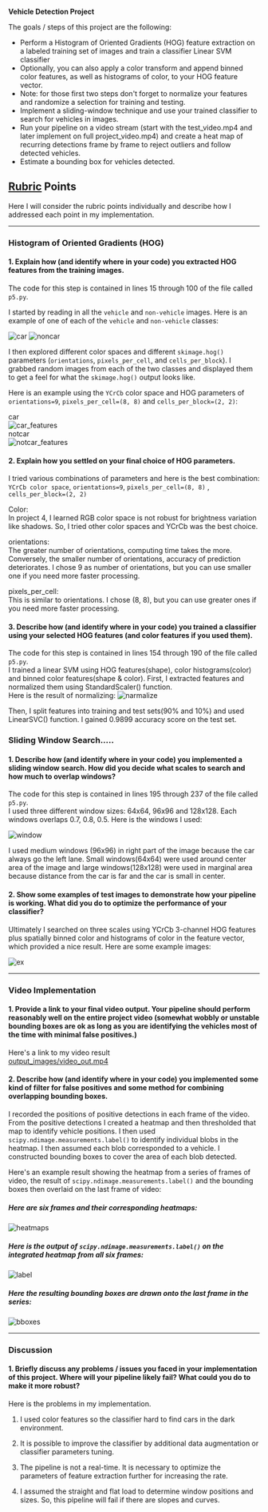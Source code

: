 
**Vehicle Detection Project**

The goals / steps of this project are the following:

* Perform a Histogram of Oriented Gradients (HOG) feature extraction on a labeled training set of images and train a classifier Linear SVM classifier
* Optionally, you can also apply a color transform and append binned color features, as well as histograms of color, to your HOG feature vector.
* Note: for those first two steps don't forget to normalize your features and randomize a selection for training and testing.
* Implement a sliding-window technique and use your trained classifier to search for vehicles in images.
* Run your pipeline on a video stream (start with the test_video.mp4 and later implement on full project_video.mp4) and create a heat map of recurring detections frame by frame to reject outliers and follow detected vehicles.
* Estimate a bounding box for vehicles detected.

[//]: # (Image References)
[image2]: ./HOG_example.jpg
[image3]: ./sliding_windows.jpg
[image4]: ./sliding_window.jpg
[image5]: ./bboxes_and_heat.png
[image6]: ./labels_map.png
[image7]: ./output_bboxes.png
[video1]: ./project_video.mp4

## [Rubric](https://review.udacity.com/#!/rubrics/513/view) Points
Here I will consider the rubric points individually and describe how I addressed each point in my implementation.  

---

### Histogram of Oriented Gradients (HOG)

#### 1. Explain how (and identify where in your code) you extracted HOG features from the training images.

The code for this step is contained in lines 15 through 100 of the file called `p5.py`.  

I started by reading in all the `vehicle` and `non-vehicle` images.  Here is an example of one of each of the `vehicle` and `non-vehicle` classes:

![car](image0145.png)
![noncar](image22.png)   

I then explored different color spaces and different `skimage.hog()` parameters (`orientations`, `pixels_per_cell`, and `cells_per_block`).  I grabbed random images from each of the two classes and displayed them to get a feel for what the `skimage.hog()` output looks like.

Here is an example using the `YCrCb` color space and HOG parameters of `orientations=9`, `pixels_per_cell=(8, 8)` and `cells_per_block=(2, 2)`:   

car   
![car_features](car_features.png)  
notcar  
![notcar_features](notcar_faetures.png)


#### 2. Explain how you settled on your final choice of HOG parameters.

I tried various combinations of parameters and here is the best combination:  
 `YCrCb color space`, `orientations=9`, `pixels_per_cell=(8, 8)` , `cells_per_block=(2, 2)`

 Color:  
 In project 4, I learned RGB color space is not robust for brightness variation like shadows. So, I tried other color spaces and YCrCb was the best choice.  

 orientations:  
The greater number of orientations, computing time takes the more. Conversely, the smaller number of orientations, accuracy of prediction deteriorates. I chose 9 as number of orientations, but you can use smaller one if you need more faster processing.

 pixels_per_cell:  
 This is similar to orientations. I chose (8, 8), but you can use greater ones if you need more faster processing.
#### 3. Describe how (and identify where in your code) you trained a classifier using your selected HOG features (and color features if you used them).
The code for this step is contained in lines 154 through 190 of the file called `p5.py`.  
I trained a linear SVM using HOG features(shape), color histograms(color) and  binned color features(shape & color).
First, I extracted features and normalized them using StandardScaler() function.   
Here is the result of normalizing:
![narmalize](normalize.png)  

Then, I split features into training and test sets(90% and 10%) and used LinearSVC() function. I gained 0.9899 accuracy score on the test set.  

### Sliding Window Search.....

#### 1. Describe how (and identify where in your code) you implemented a sliding window search.  How did you decide what scales to search and how much to overlap windows?
The code for this step is contained in lines 195 through 237 of the file called `p5.py`.   
I used three different window sizes: 64x64, 96x96 and 128x128. Each windows overlaps 0.7, 0.8, 0.5.
Here is the windows I used:

![window](window.png)

I used medium windows (96x96) in right part of the image because the car always go the left lane. Small windows(64x64) were used around center area of the image and large windows(128x128) were used in marginal area because distance from the car is far and the car is small in center.  


#### 2. Show some examples of test images to demonstrate how your pipeline is working.  What did you do to optimize the performance of your classifier?

Ultimately I searched on three scales using YCrCb 3-channel HOG features plus spatially binned color and histograms of color in the feature vector, which provided a nice result. Here are some example images:

![ex](ex.png)



---

### Video Implementation

#### 1. Provide a link to your final video output.  Your pipeline should perform reasonably well on the entire project video (somewhat wobbly or unstable bounding boxes are ok as long as you are identifying the vehicles most of the time with minimal false positives.)
Here's a link to my video result  
[output_images/video_out.mp4](output_images/video_out.mp4)


#### 2. Describe how (and identify where in your code) you implemented some kind of filter for false positives and some method for combining overlapping bounding boxes.

I recorded the positions of positive detections in each frame of the video.  From the positive detections I created a heatmap and then thresholded that map to identify vehicle positions.  I then used `scipy.ndimage.measurements.label()` to identify individual blobs in the heatmap.  I then assumed each blob corresponded to a vehicle.  I constructed bounding boxes to cover the area of each blob detected.  

Here's an example result showing the heatmap from a series of frames of video, the result of `scipy.ndimage.measurements.label()` and the bounding boxes then overlaid on the last frame of video:

##### Here are six frames and their corresponding heatmaps:
![heatmaps](heatmaps.png)

##### Here is the output of `scipy.ndimage.measurements.label()` on the integrated heatmap from all six frames:

![label](label.png)
##### Here the resulting bounding boxes are drawn onto the last frame in the series:
![bboxes](final_output.png)


---

### Discussion

#### 1. Briefly discuss any problems / issues you faced in your implementation of this project.  Where will your pipeline likely fail?  What could you do to make it more robust?

Here is the problems in my implementation.

1. I used color features so the classifier hard to find cars in the dark environment.

2. It is possible to improve the classifier by additional data augmentation or classifier parameters tuning.

3. The pipeline is not a real-time. It is necessary to optimize the parameters of feature extraction further for increasing the rate.  
4. I assumed the straight and flat load to determine window positions and sizes. So, this pipeline will fail if there are slopes and curves.
